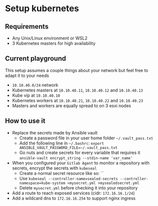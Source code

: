 # Setup kubernetes

## Requirements
- Any Unix/Linux environment or WSL2
- 3 Kubernetes masters for high availability

## Current playground
This setup assumes a couple things about your network but feel free to adapt it to your needs
- `10.10.40.0/24` network
- Kubernetes masters at `10.10.40.11`, `10.10.40.12` and `10.10.40.13`
- Kube vip at `10.10.40.10`
- Kubernetes workers at `10.10.40.21`, `10.10.40.22` and `10.10.40.23`
- Masters and workers are equally spread to on 3 esxi nodes

## How to use it
- Replace the secrets made by Ansible vault
    - Create a password file in your user home folder `~/.vault_pass.txt`
    - Add the following line in `~/.bashrc`: `export ANSIBLE_VAULT_PASSWORD_FILE=~/.vault_pass.txt`
    - Go nuts and create secrets for every variable that requires it `ansible-vault encrypt_string --stdin-name 'var_name'`
- When you configured your `Gitlab Agent` to monitor a repository with secrets, encrypt the secrets with `kubeseal`
    - Create a normal secret resource like so: ``
    - Use `kubeseal --controller-name=sealed-secrets --controller-namespace=kube-system <mysecret.yml >mysealedsecret.yml`
    - Delete `mysecret.yml` before checking it into your repository
- Add a route to reach exposed services (cidr: `172.16.16.1/24`)
- Add a wildcard dns to `172.16.16.254` to support nginx ingress